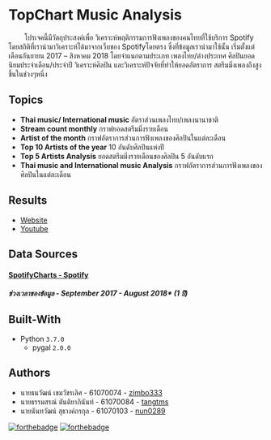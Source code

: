 # TopChart Music Analysis
&nbsp;&nbsp;&nbsp;&nbsp;&nbsp;&nbsp;&nbsp;&nbsp;โปรเจคนี้มีวัตถุประสงค์เพื่อ วิเคราะห์พฤติกรรมการฟังเพลงของคนไทยที่ใช้บริการ Spotify
โดยสถิติที่เรานำมาวิเคราะห์ได้มาจากเว็บของ Spotifyโดยตรง ซึ่งที่ข้อมูลเรานำมาใช้นั้น
เริ่มตั้งแต่เดือนกันยายน 2017 – สิงหาคม 2018 โดยจำแนกตามประเภท เพลงไทย/ต่างประเทศ
ศิลปินยอดนิยมประจำเดือน/ประจำปี วิเคราะห์ศิลปิน และวิเคราะห์ปัจจัยที่ทำให้ยอดอัตราการ
สตรีมมิ่งเพลงถึงสูงขึ้นในช่วงๆหนึ่ง

## Topics
* **Thai music/ International music**
อัตราส่วนเพลงไทย/เพลงนานาชาติ
* **Stream count monthly**
กราฟยอดสตรีมมิ่งรายเดือน
* **Artist of the month**
กราฟอัตราการส่วนการฟังเพลงของศิลปินในแต่ละเดือน
* **Top 10 Artists of the year**
10 อันดับศิลปินแห่งปี
* **Top 5 Artists Analysis**
ยอดสตรีมมิ่งรายเดือนของศิลปิน 5 อันดับแรก
* **Thai music and International music Analysis**
กราฟอัตราการส่วนการฟังเพลงของศิลปินในแต่ละเดือน

## Results
* [Website](http://www.it.kmitl.ac.th/~it61070103/WEB/index.html)
* [Youtube](https://youtu.be/8BghPck5udw)

## Data Sources
#### [SpotifyCharts - Spotify](https://spotifycharts.com/regional/th/weekly/latest)
##### **ช่วงเวลาของข้อมูล -** September 2017 - August 2018* (1 ปี)

## Built-With
* Python `3.7.0`
    * pygal `2.0.0`

## Authors
* นายธนวัฒน์ เขมวัชรเลิศ - 61070074 - [zimbo333](https://github.com/zimbo333)
* นายธรรมสรณ์ ตันติยาภินันท์ - 61070084 - [tangtms](https://github.com/tangtms)
* นายนันทวัฒน์ สุธางค์กรกุล - 61070103 - [nun0289](https://github.com/nun0289)

[![forthebadge](https://forthebadge.com/images/badges/made-with-python.svg)](https://forthebadge.com)
[![forthebadge](https://forthebadge.com/images/badges/built-with-love.svg)](https://forthebadge.com)